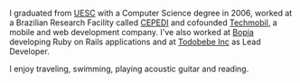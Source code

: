 I graduated from [UESC](http://uesc.br) with a Computer Science degree in 2006, worked at a Brazilian Research Facility called [CEPEDI](http://www.cepedi.org.br/) and cofounded [Techmobil](http://techmobil.com.br/), a mobile and web development company. I've also worked at [Bopia](http://bopia.com/) developing Ruby on Rails applications and at [Todobebe Inc](http://www.globalfamilymedia.com/) as Lead Developer.

I enjoy traveling, swimming, playing acoustic guitar and reading.
